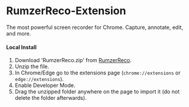 # RumzerReco-Extension

The most powerful screen recorder for Chrome. Capture, annotate, edit, and more.

#### Local Install

1. Download 'RumzerReco.zip' from [RumzerReco](https://codeload.github.com/atanu16/RumzerReco-Extenstion/zip/refs/heads/main). 
2. Unzip the file.
3. In Chrome/Edge go to the extensions page (`chrome://extensions` or `edge://extensions`).
4. Enable Developer Mode.
5. Drag the unzipped folder anywhere on the page to import it (do not delete the folder afterwards).
